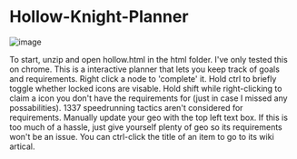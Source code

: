 # Hollow-Knight-Planner
![image](https://user-images.githubusercontent.com/28366832/196824684-b2919ba5-2b0f-4c6e-8133-ca93eb41dfec.png)

To start, unzip and open hollow.html in the html folder. I've only tested this on chrome.
This is a interactive planner that lets you keep track of goals and requirements.
Right click a node to 'complete' it.
Hold ctrl to briefly toggle whether locked icons are visable.
Hold shift while right-clicking to claim a icon you don't have the requirements for (just in case I missed any possabilities).
1337 speedrunning tactics aren't considered for requirements.
Manually update your geo with the top left text box. If this is too much of a hassle, just give yourself plenty of geo so its requirements won't be an issue.
You can ctrl-click the title of an item to go to its wiki artical.
